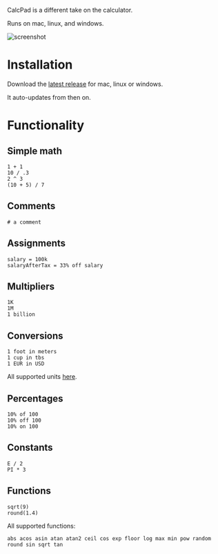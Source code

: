 CalcPad is a different take on the calculator.

Runs on mac, linux, and windows.

![screenshot](https://raw.githubusercontent.com/filipesabella/CalcPad/master/screenshot.png)

# Installation

Download the [latest release](https://github.com/filipesabella/CalcPad/releases/latest) for mac, linux or windows.

It auto-updates from then on.

# Functionality

## Simple math

```
1 + 1
10 / .3
2 ^ 3
(10 + 5) / 7
```

## Comments

```# a comment```

## Assignments

```
salary = 100k
salaryAfterTax = 33% off salary
```

## Multipliers

```
1K
1M
1 billion
```

## Conversions

```
1 foot in meters
1 cup in tbs
1 EUR in USD
```

All supported units [here](https://github.com/ben-ng/convert-units#supported-units).

## Percentages

```
10% of 100
10% off 100
10% on 100
```

## Constants

```
E / 2
PI * 3
```

## Functions

```
sqrt(9)
round(1.4)

```

All supported functions:

```
abs acos asin atan atan2 ceil cos exp floor log max min pow random round sin sqrt tan
```
